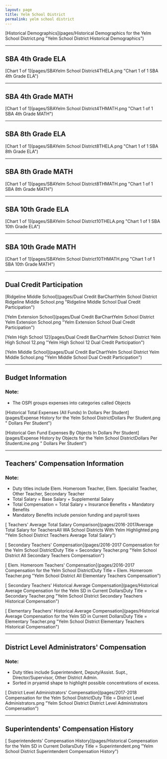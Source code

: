 ```yaml
---
layout: page
title: Yelm School District
permalink: yelm school district
---
```



[Historical Demographics](pages/Historical Demographics for the Yelm School District.png "Yelm School District Historical Demographics")

___

## SBA 4th Grade ELA

[Chart 1 of 1](pages/SBAYelm School District4THELA.png "Chart 1 of 1 SBA 4th Grade ELA")


___

## SBA 4th Grade MATH

[Chart 1 of 1](pages/SBAYelm School District4THMATH.png "Chart 1 of 1 SBA 4th Grade MATH")


___

## SBA 8th Grade ELA

[Chart 1 of 1](pages/SBAYelm School District8THELA.png "Chart 1 of 1 SBA 8th Grade ELA")


___

## SBA 8th Grade MATH

[Chart 1 of 1](pages/SBAYelm School District8THMATH.png "Chart 1 of 1 SBA 8th Grade MATH")


___

## SBA 10th Grade ELA

[Chart 1 of 1](pages/SBAYelm School District10THELA.png "Chart 1 of 1 SBA 10th Grade ELA")


___

## SBA 10th Grade MATH

[Chart 1 of 1](pages/SBAYelm School District10THMATH.png "Chart 1 of 1 SBA 10th Grade MATH")


___

## Dual Credit Participation

[Ridgeline Middle School](pages/Dual Credit BarChartYelm School District Ridgeline Middle School.png "Ridgeline Middle School Dual Credit Participation")

[Yelm Extension School](pages/Dual Credit BarChartYelm School District Yelm Extension School.png "Yelm Extension School Dual Credit Participation")

[Yelm High School 12](pages/Dual Credit BarChartYelm School District Yelm High School 12.png "Yelm High School 12 Dual Credit Participation")

[Yelm Middle School](pages/Dual Credit BarChartYelm School District Yelm Middle School.png "Yelm Middle School Dual Credit Participation")


___

## Budget Information
### Note:
- The OSPI groups expenses into categories called Objects

[Historical Total Expenses (All Funds) In Dollars Per Student](pages/Expense History for the Yelm School DistrictDollars Per Student.png " Dollars Per Student")

[Historical Gen Fund Expenses By Objects In Dollars Per Student](pages/Expense History by Objects for the Yelm School DistrictDollars Per StudentLine.png " Dollars Per Student")


___

## Teachers' Compensation Information
### Note:
- Duty titles include Elem. Homeroom Teacher, Elem. Specialist Teacher, Other Teacher, Secondary Teacher
- Total Salary = Base Salary + Supplemental Salary
- Total Compensation = Total Salary + Insurance Benefits + Mandatory Benefits
- Mandatory Benefits include pension funding and payroll taxes

[ Teachers' Average Total Salary Comparison](pages/2016-2017Average Total Salary for TeachersAll WA School Districts With Yelm Highlighted.png "Yelm School District Teachers Average Total Salary")

[ Secondary Teachers' Compensation](pages/2016-2017 Compensation for the Yelm School DistrictDuty Title = Secondary Teacher.png "Yelm School District All Secondary Teachers Compensation")

[ Elem. Homeroom Teachers' Compensation](pages/2016-2017 Compensation for the Yelm School DistrictDuty Title = Elem. Homeroom Teacher.png "Yelm School District All Elementary Teachers Compensation")

[ Secondary Teachers' Historical Average Compensation](pages/Historical Average Compensation for the Yelm SD in Current DollarsDuty Title = Secondary Teacher.png "Yelm School District Secondary Teachers Historical Compensation")

[ Elementary Teachers' Historical Average Compensation](pages/Historical Average Compensation for the Yelm SD in Current DollarsDuty Title = Elementary Teacher.png "Yelm School District Elementary Teachers Historical Compensation")


___

## District Level Administrators' Compensation

### Note:
- Duty titles include Superintendent, Deputy/Assist. Supt., Director/Supervisor, Other District Admin.
- Sorted in pryamid shape to highlight possible concentrations of excess.

[ District Level Administrators' Compensation](pages/2017-2018 Compensation for the Yelm School DistrictDuty Title = District Level Administrators.png "Yelm School District District Level Administrators Compensation")


___

## Superintendents' Compensation History

[ Superintendents' Compensation History](pages/Historical Compensation for the Yelm SD in Current DollarsDuty Title = Superintendent.png "Yelm School District Superintendent Compensation History")

